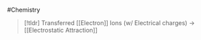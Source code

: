 #Chemistry
> [!tldr] Transferred [[Electron]]
> Ions (w/ Electrical charges) → [[Electrostatic Attraction]]
